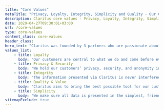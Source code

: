 ```yaml
---
title: "Core Values"
metaTitle: "Privacy, Loyalty, Integrity, Simplicity and Quality - Our Core Values"
description: Claritus core values - Privacy, Loyalty, Integrity, Simplicity and Quality
date: 2020-04-27T09:30:01+03:00
url: /core-values
type: core-values
content_class: core-values
header_class: 
hero_text: "Claritus was founded by 3 partners who are passionate about our work and remind ourselves daily to stay grounded and remain humble."
values_list:
    - title: Loyalty
      body: "Our customers are central to what we do and come before everything else. Our loyalty, therefore, will always be to them."
    - title: Privacy & Security
      body: "We hold our customers’ privacy, security, and anonymity in the highest importance, which is why we are committed to the highest standards of data security and encryption. We will never share or sell      information with any third parties."
    - title: Integrity
      body: "The information presented via Claritus is never interfered with in any way. We do not have access to our customers’ data, and the numbers are what they are, good or bad."
    - title: Quality & Value
      body: "Claritus aims to bring the best possible tool for our customers’ money. We aren’t interested in taking a piece of their pie. Our subscription pricing is affordable and the same for everyone, and never calculated on a percentage of anyone’s wealth."
    - title: Simplicity
      body: "We make sure all data is presented in the simplest, friendliest way - in plain English and in plain numbers - so that our customers can easily absorb and understand the full scope of their assets."
sitemapExclude: true
---
```

